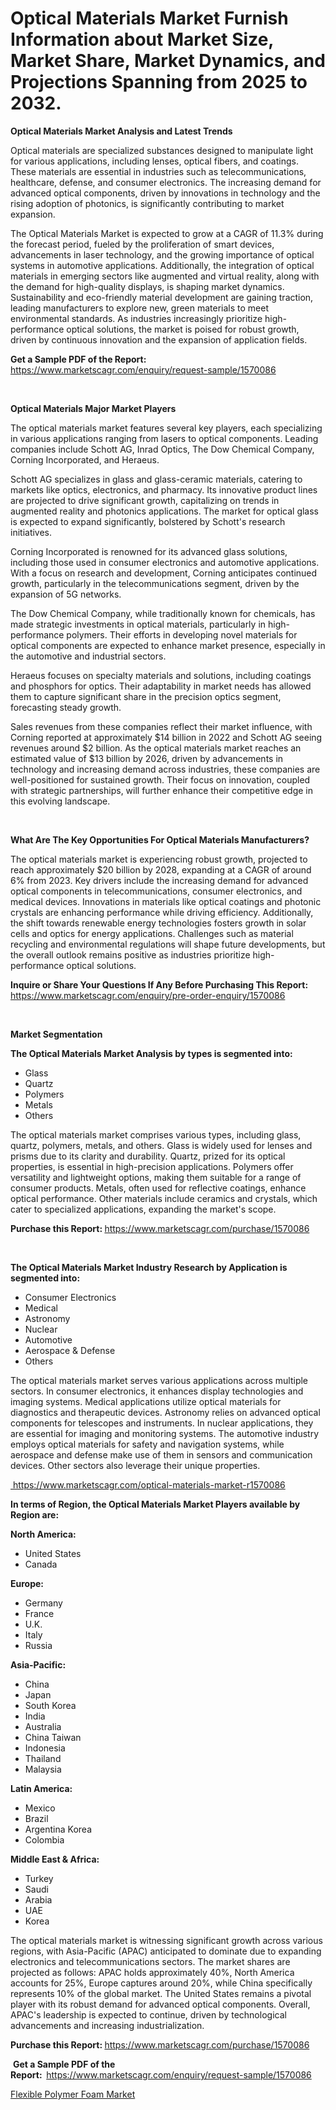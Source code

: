 <p><h1>Optical Materials Market Furnish Information about Market Size, Market Share, Market Dynamics, and Projections Spanning from 2025 to 2032.</h1></p><p><strong>Optical Materials Market Analysis and Latest Trends</strong></p>
<p><p>Optical materials are specialized substances designed to manipulate light for various applications, including lenses, optical fibers, and coatings. These materials are essential in industries such as telecommunications, healthcare, defense, and consumer electronics. The increasing demand for advanced optical components, driven by innovations in technology and the rising adoption of photonics, is significantly contributing to market expansion.</p><p>The Optical Materials Market is expected to grow at a CAGR of 11.3% during the forecast period, fueled by the proliferation of smart devices, advancements in laser technology, and the growing importance of optical systems in automotive applications. Additionally, the integration of optical materials in emerging sectors like augmented and virtual reality, along with the demand for high-quality displays, is shaping market dynamics. Sustainability and eco-friendly material development are gaining traction, leading manufacturers to explore new, green materials to meet environmental standards. As industries increasingly prioritize high-performance optical solutions, the market is poised for robust growth, driven by continuous innovation and the expansion of application fields.</p></p>
<p><strong>Get a Sample PDF of the Report:&nbsp;</strong> <a href="https://www.marketscagr.com/enquiry/request-sample/1570086?utm_campaign=2097&utm_medium=2&utm_source=Github&utm_content=ia&utm_term=01042025&utm_id=optical-materials">https://www.marketscagr.com/enquiry/request-sample/1570086</a></p>
<p>&nbsp;</p>
<p><strong>Optical Materials Major Market Players</strong></p>
<p><p>The optical materials market features several key players, each specializing in various applications ranging from lasers to optical components. Leading companies include Schott AG, Inrad Optics, The Dow Chemical Company, Corning Incorporated, and Heraeus.</p><p>Schott AG specializes in glass and glass-ceramic materials, catering to markets like optics, electronics, and pharmacy. Its innovative product lines are projected to drive significant growth, capitalizing on trends in augmented reality and photonics applications. The market for optical glass is expected to expand significantly, bolstered by Schott's research initiatives.</p><p>Corning Incorporated is renowned for its advanced glass solutions, including those used in consumer electronics and automotive applications. With a focus on research and development, Corning anticipates continued growth, particularly in the telecommunications segment, driven by the expansion of 5G networks.</p><p>The Dow Chemical Company, while traditionally known for chemicals, has made strategic investments in optical materials, particularly in high-performance polymers. Their efforts in developing novel materials for optical components are expected to enhance market presence, especially in the automotive and industrial sectors.</p><p>Heraeus focuses on specialty materials and solutions, including coatings and phosphors for optics. Their adaptability in market needs has allowed them to capture significant share in the precision optics segment, forecasting steady growth.</p><p>Sales revenues from these companies reflect their market influence, with Corning reported at approximately $14 billion in 2022 and Schott AG seeing revenues around $2 billion. As the optical materials market reaches an estimated value of $13 billion by 2026, driven by advancements in technology and increasing demand across industries, these companies are well-positioned for sustained growth. Their focus on innovation, coupled with strategic partnerships, will further enhance their competitive edge in this evolving landscape.</p></p>
<p>&nbsp;</p>
<p><strong>What Are The Key Opportunities For Optical Materials Manufacturers?</strong></p>
<p><p>The optical materials market is experiencing robust growth, projected to reach approximately $20 billion by 2028, expanding at a CAGR of around 6% from 2023. Key drivers include the increasing demand for advanced optical components in telecommunications, consumer electronics, and medical devices. Innovations in materials like optical coatings and photonic crystals are enhancing performance while driving efficiency. Additionally, the shift towards renewable energy technologies fosters growth in solar cells and optics for energy applications. Challenges such as material recycling and environmental regulations will shape future developments, but the overall outlook remains positive as industries prioritize high-performance optical solutions.</p></p>
<p><strong>Inquire or Share Your Questions If Any Before Purchasing This Report:</strong> <a href="https://www.marketscagr.com/enquiry/pre-order-enquiry/1570086?utm_campaign=2097&utm_medium=2&utm_source=Github&utm_content=ia&utm_term=01042025&utm_id=optical-materials">https://www.marketscagr.com/enquiry/pre-order-enquiry/1570086</a></p>
<p>&nbsp;</p>
<p><strong>Market Segmentation</strong></p>
<p><strong>The Optical Materials Market Analysis by types is segmented into:</strong></p>
<p><ul><li>Glass</li><li>Quartz</li><li>Polymers</li><li>Metals</li><li>Others</li></ul></p>
<p><p>The optical materials market comprises various types, including glass, quartz, polymers, metals, and others. Glass is widely used for lenses and prisms due to its clarity and durability. Quartz, prized for its optical properties, is essential in high-precision applications. Polymers offer versatility and lightweight options, making them suitable for a range of consumer products. Metals, often used for reflective coatings, enhance optical performance. Other materials include ceramics and crystals, which cater to specialized applications, expanding the market's scope.</p></p>
<p><strong>Purchase this Report:&nbsp;</strong><a href="https://www.marketscagr.com/purchase/1570086?utm_campaign=2097&utm_medium=2&utm_source=Github&utm_content=ia&utm_term=01042025&utm_id=optical-materials">https://www.marketscagr.com/purchase/1570086</a></p>
<p>&nbsp;</p>
<p><strong>The Optical Materials Market Industry Research by Application is segmented into:</strong></p>
<p><ul><li>Consumer Electronics</li><li>Medical</li><li>Astronomy</li><li>Nuclear</li><li>Automotive</li><li>Aerospace & Defense</li><li>Others</li></ul></p>
<p><p>The optical materials market serves various applications across multiple sectors. In consumer electronics, it enhances display technologies and imaging systems. Medical applications utilize optical materials for diagnostics and therapeutic devices. Astronomy relies on advanced optical components for telescopes and instruments. In nuclear applications, they are essential for imaging and monitoring systems. The automotive industry employs optical materials for safety and navigation systems, while aerospace and defense make use of them in sensors and communication devices. Other sectors also leverage their unique properties.</p></p>
<p><a href="https://www.marketscagr.com/optical-materials-market-r1570086?utm_campaign=2097&utm_medium=2&utm_source=Github&utm_content=ia&utm_term=01042025&utm_id=optical-materials">&nbsp;https://www.marketscagr.com/optical-materials-market-r1570086</a></p>
<p><strong>In terms of Region, the Optical Materials Market Players available by Region are:</strong></p>
<p>
    <p> <strong> North America: </strong>
        <ul>
            <li>United States</li>
            <li>Canada</li>
        </ul>
        </p> 
    <p> <strong> Europe: </strong>
        <ul>
            <li>Germany</li>
            <li>France</li>
            <li>U.K.</li>
            <li>Italy</li>
            <li>Russia</li>
        </ul>
        </p> 
    <p> <strong> Asia-Pacific: </strong>
        <ul>
            <li>China</li>
            <li>Japan</li>
            <li>South Korea</li>
            <li>India</li>
            <li>Australia</li>
            <li>China Taiwan</li>
            <li>Indonesia</li>
            <li>Thailand</li>
            <li>Malaysia</li>
        </ul>
        </p> 
    <p> <strong> Latin America: </strong>
        <ul>
            <li>Mexico</li>
            <li>Brazil</li>
            <li>Argentina Korea</li>
            <li>Colombia</li>
        </ul>
        </p> 
    <p> <strong> Middle East & Africa: </strong>
        <ul>
            <li>Turkey</li>
            <li>Saudi</li>
            <li>Arabia</li>
            <li>UAE</li>
            <li>Korea</li>
        </ul>
    </p>
    </p>
<p><p>The optical materials market is witnessing significant growth across various regions, with Asia-Pacific (APAC) anticipated to dominate due to expanding electronics and telecommunications sectors. The market shares are projected as follows: APAC holds approximately 40%, North America accounts for 25%, Europe captures around 20%, while China specifically represents 10% of the global market. The United States remains a pivotal player with its robust demand for advanced optical components. Overall, APAC's leadership is expected to continue, driven by technological advancements and increasing industrialization.</p></p>
<p><strong>Purchase this Report: </strong><a href="https://www.marketscagr.com/purchase/1570086?utm_campaign=2097&utm_medium=2&utm_source=Github&utm_content=ia&utm_term=01042025&utm_id=optical-materials">https://www.marketscagr.com/purchase/1570086</a></p>
<p>&nbsp;<strong>Get a Sample PDF of the Report:&nbsp;&nbsp;</strong><a href="https://www.marketscagr.com/enquiry/request-sample/1570086?utm_campaign=2097&utm_medium=2&utm_source=Github&utm_content=ia&utm_term=01042025&utm_id=optical-materials">https://www.marketscagr.com/enquiry/request-sample/1570086</a></p>
<p><strong></strong></p>
<p><p><a href="https://github.com/FlorianWolf90/Market-Research-Report-List-2/blob/main/flexible-polymer-foam-market.md?utm_campaign=2097&utm_medium=2&utm_source=Github&utm_content=ia&utm_term=01042025&utm_id=optical-materials">Flexible Polymer Foam Market</a></p></p>
